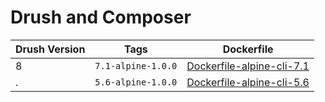 Drush and Composer
==================


|Drush Version | Tags|Dockerfile|
|--------|---------------|------------|
|8| `7.1-alpine-1.0.0` | [Dockerfile-alpine-cli-7.1](https://github.com/digitalpulp/cli/blob/master/8/Dockerfile-alpine-cli-7.1)|
| .|`5.6-alpine-1.0.0` | [Dockerfile-alpine-cli-5.6](https://github.com/digitalpulp/cli/blob/master/8/Dockerfile-alpine-cli-5.6)|
